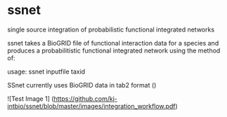 # ssnet
single source integration of probabilistic functional integrated networks

ssnet takes a BioGRID file of functional interaction data for a species and produces a probabilitistic functional integrated network using the method of:

usage: ssnet inputfile taxid

SSnet currently uses BioGRID data in tab2 format ()


![Test Image 1] (https://github.com/kj-intbio/ssnet/blob/master/images/integration_workflow.pdf)


